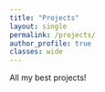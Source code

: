 ```yaml
---
title: "Projects"
layout: single
permalink: /projects/
author_profile: true
classes: wide
---
```


All my best projects!